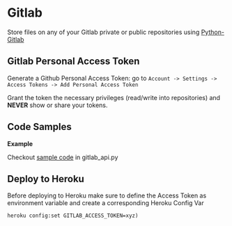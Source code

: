 # Gitlab

Store files on any of your Gitlab private or public repositories using [Python-Gitlab](https://python-gitlab.readthedocs.io/en/stable/index.html)

## Gitlab Personal Access Token

Generate a Github Personal Access Token: go to `Account -> Settings -> Access Tokens -> Add Personal Access Token`

Grant the token the necessary privileges (read/write into repositories) and **NEVER** show or share your tokens.


## Code Samples


**Example**

Checkout [sample code](https://github.com/gcatanese/HerokuFiles/tree/main/app/gitlab_api.py) in gitlab_api.py

## Deploy to Heroku

Before deploying to Heroku make sure to define the Access Token as environment variable and create a corresponding Heroku Config Var
```
heroku config:set GITLAB_ACCESS_TOKEN=xyz)
```




